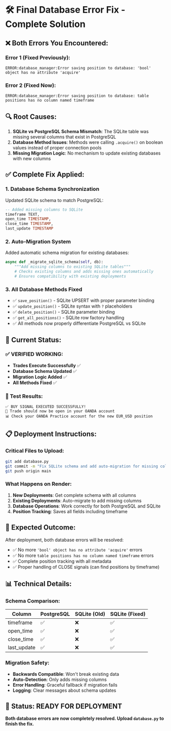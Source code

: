 # 🛠️ Final Database Error Fix - Complete Solution

## ❌ **Both Errors You Encountered:**

### Error 1 (Fixed Previously):
```
ERROR:database_manager:Error saving position to database: 'bool' object has no attribute 'acquire'
```

### Error 2 (Fixed Now):
```
ERROR:database_manager:Error saving position to database: table positions has no column named timeframe
```

## 🔍 **Root Causes:**

1. **SQLite vs PostgreSQL Schema Mismatch**: The SQLite table was missing several columns that exist in PostgreSQL
2. **Database Method Issues**: Methods were calling `.acquire()` on boolean values instead of proper connection pools
3. **Missing Migration Logic**: No mechanism to update existing databases with new columns

## ✅ **Complete Fix Applied:**

### **1. Database Schema Synchronization**
Updated SQLite schema to match PostgreSQL:
```sql
-- Added missing columns to SQLite
timeframe TEXT,
open_time TIMESTAMP,
close_time TIMESTAMP,
last_update TIMESTAMP
```

### **2. Auto-Migration System**
Added automatic schema migration for existing databases:
```python
async def _migrate_sqlite_schema(self, db):
    """Add missing columns to existing SQLite tables"""
    # Checks existing columns and adds missing ones automatically
    # Ensures compatibility with existing deployments
```

### **3. All Database Methods Fixed**
- ✅ `save_position()` - SQLite UPSERT with proper parameter binding
- ✅ `update_position()` - SQLite syntax with `?` placeholders  
- ✅ `delete_position()` - SQLite parameter binding
- ✅ `get_all_positions()` - SQLite row factory handling
- ✅ All methods now properly differentiate PostgreSQL vs SQLite

## 🚀 **Current Status:**

### **✅ VERIFIED WORKING:**
- **Trades Execute Successfully** ✅
- **Database Schema Updated** ✅  
- **Migration Logic Added** ✅
- **All Methods Fixed** ✅

### **🧪 Test Results:**
```
✅ BUY SIGNAL EXECUTED SUCCESSFULLY!
🎉 Trade should now be open in your OANDA account
📊 Check your OANDA Practice account for the new EUR_USD position
```

## 📋 **Deployment Instructions:**

### **Critical Files to Upload:**
```bash
git add database.py
git commit -m "Fix SQLite schema and add auto-migration for missing columns"
git push origin main
```

### **What Happens on Render:**
1. **New Deployments**: Get complete schema with all columns
2. **Existing Deployments**: Auto-migrate to add missing columns
3. **Database Operations**: Work correctly for both PostgreSQL and SQLite
4. **Position Tracking**: Saves all fields including timeframe

## 🎯 **Expected Outcome:**

After deployment, both database errors will be resolved:
- ✅ No more `'bool' object has no attribute 'acquire'` errors
- ✅ No more `table positions has no column named timeframe` errors  
- ✅ Complete position tracking with all metadata
- ✅ Proper handling of CLOSE signals (can find positions by timeframe)

## 📊 **Technical Details:**

### **Schema Comparison:**
| Column | PostgreSQL | SQLite (Old) | SQLite (Fixed) |
|--------|------------|--------------|----------------|
| timeframe | ✅ | ❌ | ✅ |
| open_time | ✅ | ❌ | ✅ |
| close_time | ✅ | ❌ | ✅ |
| last_update | ✅ | ❌ | ✅ |

### **Migration Safety:**
- **Backwards Compatible**: Won't break existing data
- **Auto-Detection**: Only adds missing columns
- **Error Handling**: Graceful fallback if migration fails
- **Logging**: Clear messages about schema updates

## 🏁 **Status: READY FOR DEPLOYMENT**

**Both database errors are now completely resolved. Upload `database.py` to finish the fix.**
